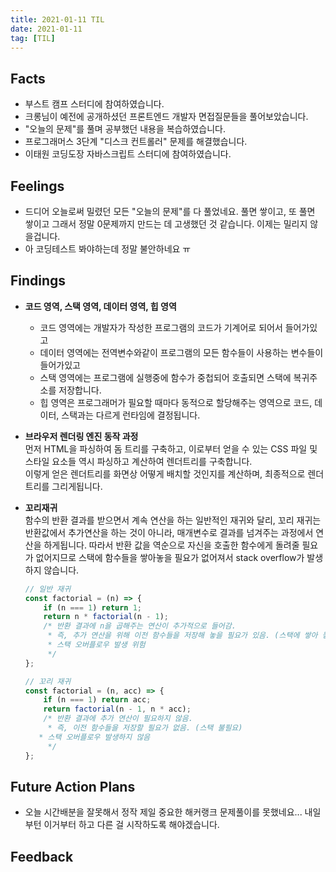 ```yaml
---
title: 2021-01-11 TIL
date: 2021-01-11
tag: [TIL]
---
```


## Facts

- 부스트 캠프 스터디에 참여하였습니다.
- 크롱님이 예전에 공개하셨던 프론트엔드 개발자 면접질문들을 풀어보았습니다.
- "오늘의 문제"를 풀며 공부했던 내용을 복습하였습니다. 
- 프로그래머스 3단계 "디스크 컨트롤러" 문제를 해결했습니다.
- 이태원 코딩도장 자바스크립트 스터디에 참여하였습니다.

## Feelings

- 드디어 오늘로써 밀렸던 모든 "오늘의 문제"를 다 풀었네요. 풀면 쌓이고, 또 풀면 쌓이고 그래서 정말 0문제까지 만드는 데 고생했던 것 같습니다. 이제는 밀리지 않을겁니다.
- 아 코딩테스트 봐야하는데 정말 불안하네요 ㅠ

## Findings

- **코드 영역, 스택 영역, 데이터 영역, 힙 영역**
  - 코드 영역에는 개발자가 작성한 프로그램의 코드가 기계어로 되어서 들어가있고
  - 데이터 영역에는 전역변수와같이 프로그램의 모든 함수들이 사용하는 변수들이 들어가있고
  - 스택 영역에는 프로그램에 실행중에 함수가 중첩되어 호출되면 스택에 복귀주소를 저장합니다.
  - 힙 영역은 프로그래머가 필요할 때마다 동적으로 할당해주는 영역으로 코드, 데이터, 스택과는 다르게 런타임에 결정됩니다.

- **브라우저 렌더링 엔진 동작 과정**  
  먼저 HTML을 파싱하여 돔 트리를 구축하고, 이로부터 얻을 수 있는 CSS 파일 및 스타일 요소들 역시 파싱하고 계산하여 렌더트리를 구축합니다.  
  이렇게 얻은 렌더트리를 화면상 어떻게 배치할 것인지를 계산하며, 최종적으로 렌더트리를 그리게됩니다.

- **꼬리재귀**  
  함수의 반환 결과를 받으면서 계속 연산을 하는 일반적인 재귀와 달리, 꼬리 재귀는 반환값에서 추가연산을 하는 것이 아니라, 매개변수로 결과를 넘겨주는 과정에서 연산을 하게됩니다. 따라서 반환 값을 역순으로 자신을 호출한 함수에게 돌려줄 필요가 없어지므로 스택에 함수들을 쌓아놓을 필요가 없어져서 stack overflow가 발생하지 않습니다.

    ```js
    // 일반 재귀
    const factorial = (n) => {
    	if (n === 1) return 1;
    	return n * factorial(n - 1);
    	/* 반환 결과에 n을 곱해주는 연산이 추가적으로 들어감.
    	 * 즉, 추가 연산을 위해 이전 함수들을 저장해 놓을 필요가 있음. (스택에 쌓아 놓음)
    	 * 스택 오버플로우 발생 위험
    	 */ 
    };

    // 꼬리 재귀
    const factorial = (n, acc) => {
    	if (n === 1) return acc;
    	return factorial(n - 1, n * acc);
    	/* 반환 결과에 추가 연산이 필요하지 않음. 
    	 * 즉, 이전 함수들을 저장할 필요가 없음. (스택 불필요)
       * 스택 오버플로우 발생하지 않음
    	 */
    };
    ```

## Future Action Plans

- 오늘 시간배분을 잘못해서 정작 제일 중요한 해커랭크 문제풀이를 못했네요... 내일부턴 이거부터 하고 다른 걸 시작하도록 해야겠습니다.

## Feedback
